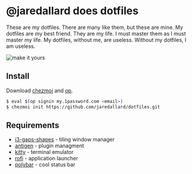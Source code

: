 # @jaredallard does dotfiles

These are my dotfiles. There are many like them, but these are mine. My dotfiles
are my best friend. They are my life. I must master them as I must master my
life. My dotfiles, without me, are useless. Without my dotfiles, I am useless.

![make it yours](http://i.giphy.com/Vc5x1pG5RFH3O.gif)

## Install

Download [chezmoi](https://github.com/twpayne/chezmoi/blob/master/docs/INSTALL.md#one-line-package-install) and [op](https://support.1password.com/command-line-getting-started/).

```bash
$ eval $(op signin my.1password.com <email>)
$ chezmoi init https://github.com/jaredallard/dotfiles.git
```

## Requirements

 * [i3-gaps-shapes](https://github.com/resloved/i3) - tiling window manager
 * [antigen](https://github.com/getantibody/antibody) - plugin managment
 * [kitty](https://github.com/kovidgoyal/kitty/releases) - terminal emulator
 * [rofi](https://github.com/davatorium/rofi) - application launcher
 * [polybar](https://github.com/jaagr/polybar) - cool status bar
